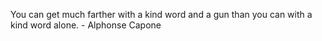 You can get much farther with a kind word and a gun than you can with a kind word alone. - Alphonse Capone
